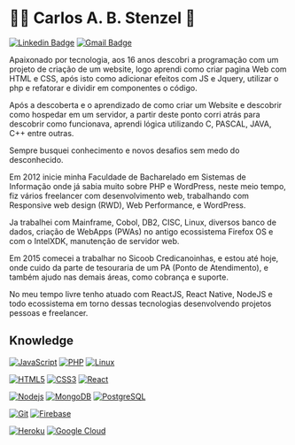 # :man_technologist: Carlos A. B. Stenzel 👋

[![Linkedin Badge](https://img.shields.io/badge/-LinkedIn-blue?style=flat-square&logo=Linkedin&logoColor=white&link=https://www.linkedin.com/in/carlosstenzel/)](https://www.linkedin.com/in/carlosstenzel/)
[![Gmail Badge](https://img.shields.io/badge/-Gmail-c14438?style=flat-square&logo=Gmail&logoColor=white&link=mailto:carlosstenzel@hotmail.com)](mailto:carlosstenzel@hotmail.com)

Apaixonado por tecnologia, aos 16 anos descobri a programação com um projeto de criação de um website, logo aprendi como criar pagina Web com HTML e CSS, após isto como adicionar efeitos com JS e Jquery, utilizar o php e refatorar e dividir em componentes o código.

Após a descoberta e o aprendizado de como criar um Website e descobrir como hospedar em um servidor, a partir deste ponto corri atrás para descobrir como funcionava, aprendi lógica utilizando C, PASCAL, JAVA, C++ entre outras.

Sempre busquei conhecimento e novos desafios sem medo do desconhecido.

Em 2012 inicie minha Faculdade de Bacharelado em Sistemas de Informação onde já sabia muito sobre PHP e WordPress, neste meio tempo, fiz vários freelancer com desenvolvimento web, trabalhando com Responsive web design (RWD), Web Performance, e WordPress. 

Ja trabalhei com Mainframe, Cobol, DB2, CISC, Linux, diversos banco de dados, criação de WebApps (PWAs) no antigo ecossistema Firefox OS e com o IntelXDK, manutenção de servidor web.

Em 2015 comecei a trabalhar no Sicoob Credicanoinhas, e estou até hoje, onde cuido da parte de tesouraria de um PA (Ponto de Atendimento), e também ajudo nas demais áreas, como cobrança e suporte.  

No meu tempo livre tenho atuado com ReactJS, React Native, NodeJS e todo ecossistema em torno dessas tecnologias desenvolvendo projetos pessoas e freelancer.

## Knowledge
[![JavaScript](https://img.shields.io/badge/-JavaScript-black?style=flat-square&logo=javascript&link=https://github.com/carlosstenzel/)](https://github.com/carlosstenzel/)
[![PHP](https://img.shields.io/badge/-PHP-1572B6?style=flat-square&logo=php&link=https://github.com/carlosstenzel/)](https://github.com/carlosstenzel/)
[![Linux](https://img.shields.io/badge/-Linux-E34F26?style=flat-square&logo=linux&logoColor=white&link=https://github.com/carlosstenzel/)](https://github.com/carlosstenzel/)

[![HTML5](https://img.shields.io/badge/-HTML5-E34F26?style=flat-square&logo=html5&logoColor=white&link=https://github.com/carlosstenzel/)](https://github.com/carlosstenzel/)
[![CSS3](https://img.shields.io/badge/-CSS3-1572B6?style=flat-square&logo=css3&link=https://github.com/carlosstenzel/)](https://github.com/carlosstenzel/)
[![React](https://img.shields.io/badge/-React-black?style=flat-square&logo=react&link=https://github.com/carlosstenzel/)](https://github.com/carlosstenzel/)

[![Nodejs](https://img.shields.io/badge/-Nodejs-black?style=flat-square&logo=Node.js&link=https://github.com/carlosstenzel/)](https://github.com/carlosstenzel/)
[![MongoDB](https://img.shields.io/badge/-MongoDB-black?style=flat-square&logo=mongodb&link=https://github.com/carlosstenzel/)](https://github.com/carlosstenzel/)
[![PostgreSQL](https://img.shields.io/badge/-PostgreSQL-336791?style=flat-square&logo=postgresql&link=https://github.com/carlosstenzel/)](https://github.com/carlosstenzel/)

[![Git](https://img.shields.io/badge/-Git-black?style=flat-square&logo=git&link=https://github.com/carlosstenzel/)](https://github.com/carlosstenzel/)
[![Firebase](https://img.shields.io/badge/-Firebase-FCA121?style=flat-square&logo=firebase&link=https://github.com/carlosstenzel/)](https://github.com/carlosstenzel/)

[![Heroku](https://img.shields.io/badge/-Heroku-430098?style=flat-square&logo=heroku&link=https://github.com/carlosstenzel/)](https://github.com/carlosstenzel/)
[![Google Cloud](https://img.shields.io/badge/Google%20Cloud-black?style=flat-square&logo=google-cloud&link=https://github.com/carlosstenzel/)](https://github.com/carlosstenzel/)
